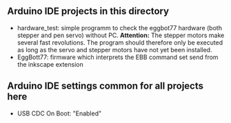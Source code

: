 ## Arduino IDE projects in this directory

* hardware_test: simple programm to check the eggbot77 hardware (both stepper and pen servo) without PC.
  **Attention:** The stepper motors make several fast revolutions. The program should therefore only be executed as long as the servo and stepper motors have not yet been installed.
* EggBott77: firmware which interprets the EBB command set send from the inkscape extension

## Arduino IDE settings common for all projects here

* USB CDC On Boot: "Enabled"
